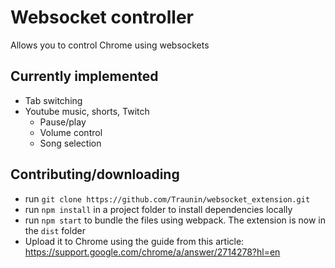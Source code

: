 # Websocket controller
Allows you to control Chrome using websockets
## Currently implemented
* Tab switching
* Youtube music, shorts, Twitch
    * Pause/play
    * Volume control
    * Song selection
## Contributing/downloading
* run `git clone https://github.com/Traunin/websocket_extension.git`
* run `npm install` in a project folder to install dependencies locally
* run `npm start` to bundle the files using webpack. The extension is now in the `dist` folder
* Upload it to Chrome using the guide from this article: https://support.google.com/chrome/a/answer/2714278?hl=en